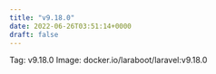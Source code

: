 ```yaml
---
title: "v9.18.0"
date: 2022-06-26T03:51:14+0000
draft: false
---
```


Tag: v9.18.0
Image: docker.io/laraboot/laravel:v9.18.0
